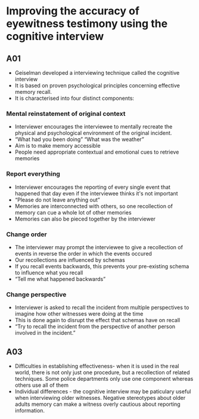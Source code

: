 # Improving the accuracy of eyewitness testimony using the cognitive interview

## A01
- Geiselman developed a interviewing technique called the cognitive interview
- It is based on proven psychological principles concerning effective memory recall.
- It is characterised into four distinct components:

### Mental reinstatement of original context
- Interviewer encourages the interviewee to mentally recreate the physical and psychological environment of the original incident.
- “What had you been doing” “What was the weather”
- Aim is to make memory accessible
- People need appropriate contextual and emotional cues to retrieve memories

### Report everything
- Interviewer encourages the reporting of every single event that happened that day even if the interviewee thinks it's not important
- “Please do not leave anything out”
- Memories are interconnected with others, so one recollection of memory can cue a whole lot of other memories
- Memories can also be pieced together by the interviewer

### Change order
- The interviewer may prompt the interviewee to give a recollection of events in reverse the order in which the events occured
- Our recollections are influenced by schemas
- If you recall events backwards, this prevents your pre-existing schema to influence what you recall
- “Tell me what happened backwards”

### Change perspective
- Interviewer is asked to recall the incident from multiple perspectives to imagine how other witnesses were doing at the time
- This is done again to disrupt the effect that schemas have on recall
- “Try to recall the incident from the perspective of another person involved in the incident.”

## A03
- Difficulties in establishing effectiveness- when it is used in the real world, there is not only just one procedure, but a recollection of related techniques. Some police departments only use one component whereas others use all of them
- Individual differences - the cognitive interview may be paticulary useful when interviewing older witnesses. Negative stereotypes about older adults memory can make a witness overly cautious about reporting information.
